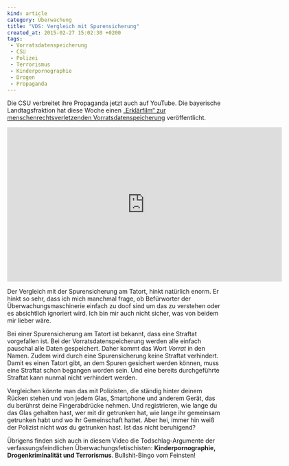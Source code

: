 ```yaml
---
kind: article
category: Überwachung
title: "VDS: Vergleich mit Spurensicherung"
created_at: 2015-02-27 15:02:30 +0200
tags:
 - Vorratsdatenspeicherung
 - CSU
 - Polizei
 - Terrorismus
 - Kinderpornographie
 - Drogen
 - Propaganda
---
```


Die CSU verbreitet ihre Propaganda jetzt auch auf YouTube. Die bayerische
Landtagsfraktion hat diese Woche einen [„Erklärfilm“ zur
menschenrechtsverletzenden Vorratsdatenspeicherung][yt vds] veröffentlicht.

<iframe width="640" height="360" src="https://www.youtube-nocookie.com/embed/ZCSei796yHA?rel=0" frameborder="0" allowfullscreen></iframe>

Der Vergleich mit der Spurensicherung am Tatort, hinkt natürlich enorm. Er
hinkt so sehr, dass ich mich manchmal frage, ob Befürworter der
Überwachungsmaschinerie einfach zu doof sind um das zu verstehen oder es
absichtlich ignoriert wird. Ich bin mir auch nicht sicher, was von beidem mir
lieber wäre.

Bei einer Spurensicherung am Tatort ist bekannt, dass eine Straftat vorgefallen
ist. Bei der Vorratsdatenspeicherung werden alle einfach pauschal alle Daten
gespeichert. Daher kommt das Wort *Vorrat* in den Namen. Zudem wird durch eine
Spurensicherung keine Straftat verhindert. Damit es einen Tatort gibt, an dem
Spuren gesichert werden können, muss eine Straftat schon begangen worden sein.
Und eine bereits durchgeführte Straftat kann nunmal nicht verhindert werden.

Vergleichen könnte man das mit Polizisten, die ständig hinter deinem Rücken
stehen und von jedem Glas, Smartphone und anderem Gerät, das du berührst deine
Fingerabdrücke nehmen. Und registrieren, wie lange du das Glas gehalten hast,
wer mit dir getrunken hat, wie lange ihr gemeinsam getrunken habt und wo ihr
Gemeinschaft hattet. Aber hei, immer hin weiß der Polizist nicht *was* du
getrunken hast. Ist das nicht beruhigend?

Übrigens finden sich auch in diesem Video die Todschlag-Argumente der
verfassungsfeindlichen Überwachungsfetischisten: **Kinderpornographie,
Drogenkriminalität und Terrorismus**. Bullshit-Bingo vom Feinsten!


[yt vds]: https://www.youtube.com/watch?v=ZCSei796yHA
  "CSU-Propaganda für die menschenrechtsverletzende Vorratsdatenspeicherung."
